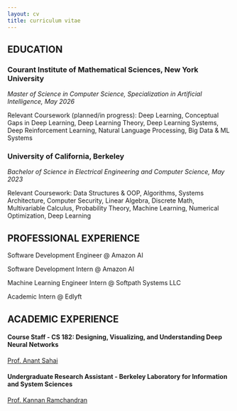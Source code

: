 ```yaml
---
layout: cv
title: curriculum vitae
---
```


## EDUCATION

### Courant Institute of Mathematical Sciences, New York University
_Master of Science in Computer Science, Specialization in Artificial Intelligence, May 2026_

Relevant Coursework (planned/in progress): Deep Learning, Conceptual Gaps in Deep Learning, Deep Learning Theory, Deep Learning Systems, Deep Reinforcement Learning, Natural Language Processing, Big Data & ML Systems

### University of California, Berkeley
_Bachelor of Science in Electrical Engineering and Computer Science, May 2023_

Relevant Coursework: Data Structures & OOP, Algorithms, Systems Architecture, Computer Security, Linear Algebra, Discrete Math, Multivariable Calculus, Probability Theory, Machine Learning, Numerical Optimization, Deep Learning

## PROFESSIONAL EXPERIENCE

Software Development Engineer @ Amazon AI

Software Development Intern @ Amazon AI

Machine Learning Engineer Intern @ Softpath Systems LLC

Academic Intern @ Edlyft

## ACADEMIC EXPERIENCE

#### Course Staff - CS 182: Designing, Visualizing, and Understanding Deep Neural Networks

[Prof. Anant Sahai](https://vcresearch.berkeley.edu/faculty/anant-sahai)

#### Undergraduate Research Assistant - Berkeley Laboratory for Information and System Sciences

[Prof. Kannan Ramchandran](http://people.eecs.berkeley.edu/~kannanr/)
